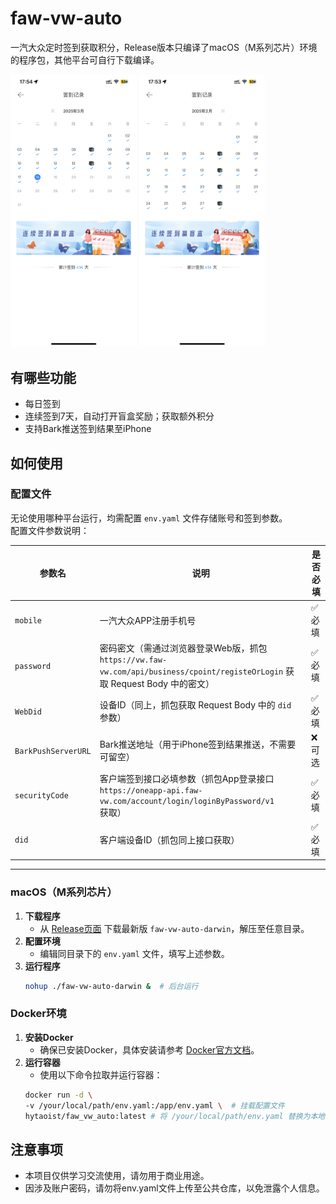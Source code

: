 # faw-vw-auto
一汽大众定时签到获取积分，Release版本只编译了macOS（M系列芯片）环境的程序包，其他平台可自行下载编译。
<div>
    <img src="IMG_1.PNG" width="40%" alt="预览1">
    <img src="IMG_2.PNG" width="40%" alt="预览2">
</div>

## 有哪些功能
- 每日签到
- 连续签到7天，自动打开盲盒奖励；获取额外积分
- 支持Bark推送签到结果至iPhone

## 如何使用
### 配置文件
无论使用哪种平台运行，均需配置 `env.yaml` 文件存储账号和签到参数。  
配置文件参数说明：

| 参数名               | 说明                                                                                     | 是否必填 |
|----------------------|----------------------------------------------------------------------------------------|----------|
| `mobile`             | 一汽大众APP注册手机号                                                                   | ✅ 必填   |
| `password`           | 密码密文（需通过浏览器登录Web版，抓包 `https://vw.faw-vw.com/api/business/cpoint/registeOrLogin` 获取 Request Body 中的密文） | ✅ 必填   |
| `WebDid`             | 设备ID（同上，抓包获取 Request Body 中的 `did` 参数）                                    | ✅ 必填   |
| `BarkPushServerURL`  | Bark推送地址（用于iPhone签到结果推送，不需要可留空）                                     | ❌ 可选   |
| `securityCode`       | 客户端签到接口必填参数（抓包App登录接口 `https://oneapp-api.faw-vw.com/account/login/loginByPassword/v1` 获取） | ✅ 必填   |
| `did`                | 客户端设备ID（抓包同上接口获取）                                                        | ✅ 必填   |

---

### macOS（M系列芯片）
1. **下载程序**  
   - 从 [Release页面](https://github.com/xxx/releases) 下载最新版 `faw-vw-auto-darwin`，解压至任意目录。
2. **配置环境**  
   - 编辑同目录下的 `env.yaml` 文件，填写上述参数。
3. **运行程序**  
   ```bash
   nohup ./faw-vw-auto-darwin &  # 后台运行

### Docker环境
1. **安装Docker**  
   - 确保已安装Docker，具体安装请参考 [Docker官方文档](https://docs.docker.com/get-docker/)。
2. **运行容器**
   - 使用以下命令拉取并运行容器：
    ```bash
    docker run -d \
    -v /your/local/path/env.yaml:/app/env.yaml \  # 挂载配置文件
    hytaoist/faw_vw_auto:latest # 将 /your/local/path/env.yaml 替换为本地配置文件实际路径。
    ```

## 注意事项
- 本项目仅供学习交流使用，请勿用于商业用途。
- 因涉及账户密码，请勿将env.yaml文件上传至公共仓库，以免泄露个人信息。